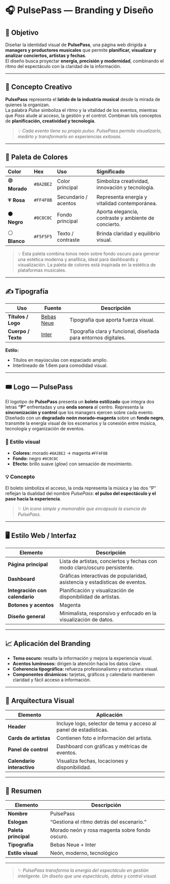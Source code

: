 # 🎧 PulsePass — Branding y Diseño  

## 🎯 Objetivo  

Diseñar la identidad visual de **PulsePass**, una página web dirigida a **managers y productores musicales** que permite **planificar, visualizar y analizar conciertos, artistas y fechas**.  
El diseño busca proyectar **energía, precisión y modernidad**, combinando el ritmo del espectáculo con la claridad de la información.  

---

## 🧠 Concepto Creativo  
 
**PulsePass** representa el **latido de la industria musical** desde la mirada de quienes la organizan.  
La palabra *Pulse* simboliza el ritmo y la vitalidad de los eventos, mientras que *Pass* alude al acceso, la gestión y el control. Combinan lols conceptos de **planificación, creatividad y tecnología**.  

> 💡 *Cada evento tiene su propio pulso. PulsePass permite visualizarlo, medirlo y transformarlo en experiencias exitosas.*  

---

## 🎨 Paleta de Colores  

| Color | Hex | Uso | Significado |
|:------|:----|:----|:-------------|
| 🟣 **Morado** | `#8A2BE2` | Color principal | Simboliza creatividad, innovación y tecnología. |
| 💗 **Rosa** | `#FF4F8B` | Secundario / acentos | Representa energía y vitalidad contemporánea. |
| ⚫ **Negro** | `#0C0C0C` | Fondo principal | Aporta elegancia, contraste y ambiente de concierto. |
| ⚪ **Blanco** | `#F5F5F5` | Texto / contraste | Brinda claridad y equilibrio visual. |

> 💡 Esta paleta combina tonos neón sobre fondo oscuro para generar una estética moderna y analítica, ideal para dashboards y visualización. La paleta de colores está inspirada en la estética de plataformas musicales.

---

## ✍️ Tipografía  

| Uso | Fuente | Descripción |
|-----|---------|-------------|
| **Títulos / Logo** | [Bebas Neue](https://fonts.google.com/specimen/Bebas+Neue) | Tipografía que aporta fuerza visual. |
| **Cuerpo / Texto** | [Inter](https://fonts.google.com/specimen/Inter) | Tipografía clara y funcional, diseñada para entornos digitales. |

**Estilo:**  
- Títulos en mayúsculas con espaciado amplio.  
- Interlineado de 1.6em para comodidad visual.  

---

## 🎟️ Logo — PulsePass  

El logotipo de **PulsePass** presenta un **boleto estilizado** que integra dos letras **“P”** enfrentadas y una **onda sonora** al centro.
Representa la **sincronización y control** que los managers ejercen sobre cada evento.
Diseñado con un **degradado neón morado–magenta** sobre un **fondo negro**, transmite la energía visual de los escenarios y la conexión entre música, tecnología y organización de eventos.  

### 🎨 Estilo visual  
- **Colores:** morado `#8A2BE2` → magenta `#FF4F8B`  
- **Fondo:** negro `#0C0C0C`  
- **Efecto:** brillo suave (*glow*) con sensación de movimiento.  

### 💡 Concepto  
El boleto simboliza el acceso, la onda representa la música y las dos “P” reflejan la dualidad del nombre *PulsePass*: **el pulso del espectáculo y el pase hacia la experiencia**.  

> ✨ *Un ícono simple y memorable que encapsula la esencia de PulsePass.*

---

## 🖥️ Estilo Web / Interfaz  

| Elemento | Descripción |
|-----------|--------------|
| **Página principal** | Lista de artistas, conciertos y fechas con modo claro/oscuro persistente. |
| **Dashboard** | Gráficas interactivas de popularidad, asistencia y estadísticas de eventos. |
| **Integración con calendario** | Planificación y visualización de disponibilidad de artistas. |
| **Botones y acentos** | Magenta |
| **Diseño general** | Minimalista, responsivo y enfocado en la visualización de datos. |

---

## 📈 Aplicación del Branding  

- **Tema oscuro:** resalta la información y mejora la experiencia visual.  
- **Acentos luminosos:** dirigen la atención hacia los datos clave.  
- **Coherencia tipográfica:** refuerza profesionalismo y estructura visual.  
- **Componentes dinámicos:** tarjetas, gráficos y calendario mantienen claridad y fácil acceso a información.  

---

## 🧩 Arquitectura Visual  

| Elemento | Aplicación |
|-----------|-------------|
| **Header** | Incluye logo, selector de tema y acceso al panel de estadísticas. |
| **Cards de artistas** | Contienen foto e información del artista. |
| **Panel de control** | Dashboard con gráficas y métricas de eventos. |
| **Calendario interactivo** | Visualiza fechas, locaciones y disponibilidad. |

---

## 📌 Resumen  

| Elemento | Descripción |
|-----------|-------------|
| **Nombre** | PulsePass |
| **Eslogan** | “Gestiona el ritmo detrás del escenario.” |
| **Paleta principal** | Morado neón y rosa magenta sobre fondo oscuro. |
| **Tipografía** | Bebas Neue + Inter |
| **Estilo visual** | Neón, moderno, tecnológico |

---

> ✨ *PulsePass transforma la energía del espectáculo en gestión inteligente. Un diseño que une espectáculo, datos y control visual.*

